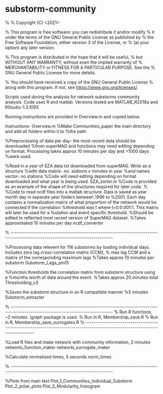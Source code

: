 # substorm-community

%<Running instructions for substorm community code.>
%    Copyright (C) <2021>  <Lauren Orr>

%    This program is free software: you can redistribute it and/or modify
%    it under the terms of the GNU General Public License as published by
%    the Free Software Foundation, either version 3 of the License, or
%    (at your option) any later version.

%    This program is distributed in the hope that it will be useful,
%    but WITHOUT ANY WARRANTY; without even the implied warranty of
%    MERCHANTABILITY or FITNESS FOR A PARTICULAR PURPOSE.  See the
%    GNU General Public License for more details.

%    You should have received a copy of the GNU General Public License
%    along with this program.  If not, see <https://www.gnu.org/licenses/>.

Scripts used during the analysis for network substorms community analysis. 
Code uses R and matlab. Versions tested are MATLAB_R2018a and RStudio-1.3.1093

Running instructions are provided in Overview.m and copied below. 

Instructions- Overview.m
%Make Communities_paper the main directory and add all folders within it to
%the path

%Preprocessing of data per day- the most recent data should be downloaded
%from superMAG and functions may need editing depending on format. Processing takes approx 10 minutes per day and >1000 days
%were used.

 %Read in a year of SZA data txt downloaded from superMAG. Write as a structure
 %with data matrix- no. stations x minutes in year
 %and names vector- no.stations
 %Code will need editing depending on format downloaded and what year is being used.
 SZA_sorter.m
 %Code is provided as an example of the shape of the structures required for later code.
% 
%Code to read ncdf files into a matlab structure. Data is saved as year month day in separate year folders between 1996 to
%2001. Each day contains a normalization matrix of what proportion of the network would be connected if the correlation
 %threshold was t where t=0:0.001:1. This matrix will later be used for a
%station and event specific threshold.
%Should be edited to reflected most recent version of SuperMAG dataset.
 %Takes approximated 10 minutes per day
 ncdf_converter


% ----------------------------------------------------------------------------------------------------------------------------------

%Processing data relevent for 116 substorms by loading individual days. Includes zero lag cross-correlation matrix (CCM),
% max lag CCM and a matrix of the corresponding maximum lags
%Takes approx 10 minutes per substorm
Substorm_Lags_pm15

%Function thresholds the correlation matrix from substorm structure using a
%months worth of data around the event.
%Takes approx 20 minutes total
Thresholding_v3

%Saves the substorm structure in an R compatible manner
%5 minutes
Substorm_extracter

% ----------------------------------------------------------------------------------------------------------------------------------
% Run R functions, ~2 minutes. igraph package is used.
% Run in R, Membership_save.R
% Run in R, Membership_save_surrogates.R
% ----------------------------------------------------------------------------------------------------------------------------------

%Load R files and make network with community information, 2 minutes
networki_function_maker
networki_surrogate_maker

%Calculate normalized times, 5 seconds
norm_times

% ----------------------------------------------------------------------------------------------------------------------------------

%Plots from main text
Plot_1_Communities_Individual_Substorm
Plot_2_polar_plots
Plot_3_Modularity_histogram
